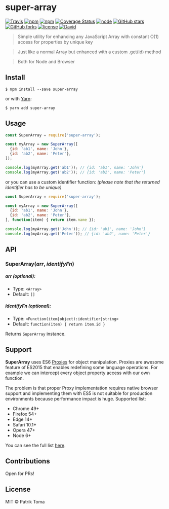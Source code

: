 # super-array
[![Travis](https://img.shields.io/travis/patotoma/super-array.svg?style=flat-square)]()
[![npm](https://img.shields.io/npm/v/super-array.svg?style=flat-square)]()
[![npm](https://img.shields.io/npm/dw/super-array.svg?style=flat-square)]()
[![Coverage Status](https://coveralls.io/repos/github/patotoma/super-array/badge.svg?branch=master)](https://coveralls.io/github/patotoma/super-array?branch=master)
[![node](https://img.shields.io/node/v/super-array.svg?style=flat-square)]()
[![GitHub stars](https://img.shields.io/github/stars/patotoma/super-array.svg?style=social&label=Star&style=flat-square)]()
[![GitHub forks](https://img.shields.io/github/forks/patotoma/super-array.svg?style=social&label=Fork&style=flat-square)]()
[![license](https://img.shields.io/github/license/patotoma/super-array.svg?style=flat-square)]()
[![David](https://img.shields.io/david/patotoma/super-array.svg?style=flat-square)]()

> Simple utility for enhancing any JavaScript Array with constant O(1) access for properties by unique key

> Just like a normal Array but enhanced with a custom .get(id) method

> Both for Node and Browser

## Install

```
$ npm install --save super-array
```

or with [Yarn](yarnpkg.com):

```
$ yarn add super-array
```

## Usage

```js
const SuperArray = require('super-array');

const myArray = new SuperArray([
  {id: 'ab1', name: 'John'},
  {id: 'ab2', name: 'Peter'},
]);

console.log(myArray.get('ab1')); // {id: 'ab1', name: 'John'}
console.log(myArray.get('ab2')); // {id: 'ab2', name: 'Peter'}
```

or you can use a custom identifier function:
*(please note that the returned identifier has to be unique)*

```js
const SuperArray = require('super-array');

const myArray = new SuperArray([
  {id: 'ab1', name: 'John'},
  {id: 'ab2', name: 'Peter'},
], function(item) { return item.name });

console.log(myArray.get('John')); // {id: 'ab1', name: 'John'}
console.log(myArray.get('Peter')); // {id: 'ab2', name: 'Peter'}
```

## API

### SuperArray(*arr*, *identifyFn*)

##### arr (optional):
* Type: `<Array>`
* Default: `[]`

##### identifyFn (optional):

* Type: `<Function(item|object):identifier|string>`
* Default: `function(item) { return item.id }`

Returns `SuperArray` instance.


## Support

**SuperArray** uses ES6 [Proxies](https://developer.mozilla.org/en-US/docs/Web/JavaScript/Reference/Global_Objects/Proxy) for object manipulation. Proxies are awesome feature of ES2015 that enables redefining some language operations. For example we can intercept every object property access with our own function.

The problem is that proper Proxy implementation requires native browser support and implementing them with ES5 is not suitable for production environments because performance impact is huge. Supported list:

* Chrome 49+
* Firefox 54+
* Edge 14+
* Safari 10.1+
* Opera 47+
* Node 6+


You can see the full list [here](http://caniuse.com/#feat=proxy).


## Contributions

Open for PRs!


## License

MIT © Patrik Toma
